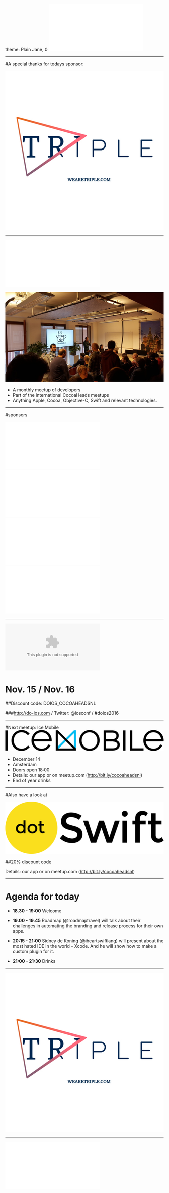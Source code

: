 theme: Plain Jane, 0
 ![fit 150%](../../Logos/CocoaHeadsNL.pdf)

---

#A special thanks for todays sponsor: 

![inline fit](../../Logos/triple.png)

---

![right](../../Logos/CocoaHeadsNL.pdf)

![inline fit](../../Images/2.jpg)

- A monthly meetup of developers
- Part of the international CocoaHeads meetups
- Anything Apple, Cocoa, Objective-C, Swift and relevant technologies.

---

#sponsors

![inline fit 40%](../../Logos/theCapitals.pdf)![inline fit 100%](../../Logos/ING_Logo_RGB_A6.pdf)
![inline fit 60%](../../Logos/egeniq.pdf)![inline fit 300%](../../Logos/xebia.pdf)

---

![inline fit 300%](../../Logos/do-iOS16.eps)

# Nov. 15 / Nov. 16
##Discount code: DOIOS_COCOAHEADSNL

###http://do-ios.com / Twitter: @iosconf / #doios2016

---

#Next meetup: Ice Mobile
![inline fit](../../Logos/icemobile.png)

- December 14
- Amsterdam
- Doors open 18:00
- Details: our app or on meetup.com (http://bit.ly/cocoaheadsnl)
- End of year drinks

---

#Also have a look at

![inline fit](../../Logos/dotswift.png)

##20% discount code

Details: our app or on meetup.com (http://bit.ly/cocoaheadsnl)

---

# Agenda for today

- **18.30 - 19:00** Welcome  

- **19.00 - 19.45** Roadmap (@roadmaptravel) will talk about their challenges in automating the branding and release process for their own apps.



- **20:15 - 21:00** Sidney de Koning (@iheartswiftlang) will present about the most hated IDE in the world - Xcode. And he will show how to make a custom plugin for it.

- **21:00 - 21:30** Drinks


---

![inline fit](../../Logos/triple.png)

---

![fit 150%](../../Logos/CocoaHeadsNL.pdf)
